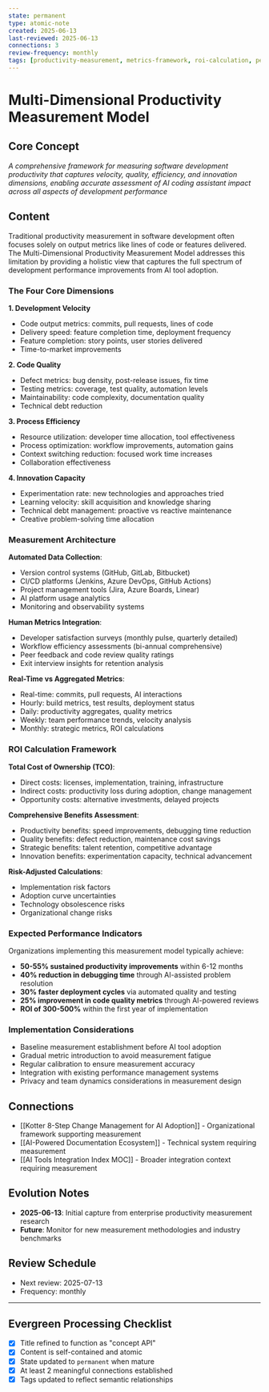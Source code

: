 ```yaml
---
state: permanent
type: atomic-note
created: 2025-06-13
last-reviewed: 2025-06-13
connections: 3
review-frequency: monthly
tags: [productivity-measurement, metrics-framework, roi-calculation, performance-assessment, ai-tools]
---
```

# Multi-Dimensional Productivity Measurement Model

## Core Concept

*A comprehensive framework for measuring software development productivity that captures velocity, quality, efficiency, and innovation dimensions, enabling accurate assessment of AI coding assistant impact across all aspects of development performance*

## Content

Traditional productivity measurement in software development often focuses solely on output metrics like lines of code or features delivered. The Multi-Dimensional Productivity Measurement Model addresses this limitation by providing a holistic view that captures the full spectrum of development performance improvements from AI tool adoption.

### The Four Core Dimensions

**1. Development Velocity**
- Code output metrics: commits, pull requests, lines of code
- Delivery speed: feature completion time, deployment frequency
- Feature completion: story points, user stories delivered
- Time-to-market improvements

**2. Code Quality**
- Defect metrics: bug density, post-release issues, fix time
- Testing metrics: coverage, test quality, automation levels
- Maintainability: code complexity, documentation quality
- Technical debt reduction

**3. Process Efficiency**
- Resource utilization: developer time allocation, tool effectiveness
- Process optimization: workflow improvements, automation gains
- Context switching reduction: focused work time increases
- Collaboration effectiveness

**4. Innovation Capacity**
- Experimentation rate: new technologies and approaches tried
- Learning velocity: skill acquisition and knowledge sharing
- Technical debt management: proactive vs reactive maintenance
- Creative problem-solving time allocation

### Measurement Architecture

**Automated Data Collection**:
- Version control systems (GitHub, GitLab, Bitbucket)
- CI/CD platforms (Jenkins, Azure DevOps, GitHub Actions)
- Project management tools (Jira, Azure Boards, Linear)
- AI platform usage analytics
- Monitoring and observability systems

**Human Metrics Integration**:
- Developer satisfaction surveys (monthly pulse, quarterly detailed)
- Workflow efficiency assessments (bi-annual comprehensive)
- Peer feedback and code review quality ratings
- Exit interview insights for retention analysis

**Real-Time vs Aggregated Metrics**:
- Real-time: commits, pull requests, AI interactions
- Hourly: build metrics, test results, deployment status
- Daily: productivity aggregates, quality metrics
- Weekly: team performance trends, velocity analysis
- Monthly: strategic metrics, ROI calculations

### ROI Calculation Framework

**Total Cost of Ownership (TCO)**:
- Direct costs: licenses, implementation, training, infrastructure
- Indirect costs: productivity loss during adoption, change management
- Opportunity costs: alternative investments, delayed projects

**Comprehensive Benefits Assessment**:
- Productivity benefits: speed improvements, debugging time reduction
- Quality benefits: defect reduction, maintenance cost savings
- Strategic benefits: talent retention, competitive advantage
- Innovation benefits: experimentation capacity, technical advancement

**Risk-Adjusted Calculations**:
- Implementation risk factors
- Adoption curve uncertainties
- Technology obsolescence risks
- Organizational change risks

### Expected Performance Indicators

Organizations implementing this measurement model typically achieve:
- **50-55% sustained productivity improvements** within 6-12 months
- **40% reduction in debugging time** through AI-assisted problem resolution
- **30% faster deployment cycles** via automated quality and testing
- **25% improvement in code quality metrics** through AI-powered reviews
- **ROI of 300-500%** within the first year of implementation

### Implementation Considerations

- Baseline measurement establishment before AI tool adoption
- Gradual metric introduction to avoid measurement fatigue
- Regular calibration to ensure measurement accuracy
- Integration with existing performance management systems
- Privacy and team dynamics considerations in measurement design

## Connections

- [[Kotter 8-Step Change Management for AI Adoption]] - Organizational framework supporting measurement
- [[AI-Powered Documentation Ecosystem]] - Technical system requiring measurement
- [[AI Tools Integration Index MOC]] - Broader integration context requiring measurement

## Evolution Notes

- **2025-06-13**: Initial capture from enterprise productivity measurement research
- **Future**: Monitor for new measurement methodologies and industry benchmarks

## Review Schedule

- Next review: 2025-07-13
- Frequency: monthly

---

## Evergreen Processing Checklist

- [x] Title refined to function as "concept API"
- [x] Content is self-contained and atomic
- [x] State updated to `permanent` when mature
- [x] At least 2 meaningful connections established
- [x] Tags updated to reflect semantic relationships